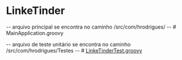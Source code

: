 # LinkeTinder
-- arquivo principal se encontra no caminho /src/com/hrodrigues/ --  # MainApplication.groovy

-- arquivo de teste unitário se encontra no caminho /src/com/hrodrigues/Testes -- # <a href="https://github.com/HyagoRodrigues/LinkeTinder/tree/main/src/com/hrodrigues/Testes">LinkeTinderTest.groovy</a>

